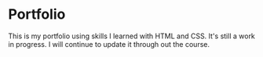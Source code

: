 # Portfolio

This is my portfolio using skills I learned with HTML and CSS. It's still a work in progress. I will continue to update it through out the course. 
